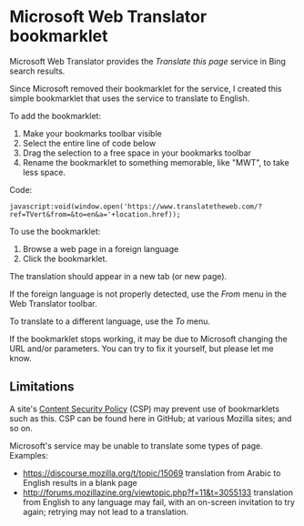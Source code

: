 # Microsoft Web Translator bookmarklet

Microsoft Web Translator provides the *Translate this page* service in Bing search results. 

Since Microsoft removed their bookmarklet for the service, I created this simple bookmarklet that uses the service to translate to English.

To add the bookmarklet:
1. Make your bookmarks toolbar visible
2. Select the entire line of code below
3. Drag the selection to a free space in your bookmarks toolbar
4. Rename the bookmarklet to something memorable, like "MWT", to take less space.

Code:

`javascript:void(window.open('https://www.translatetheweb.com/?ref=TVert&from=&to=en&a='+location.href));`

To use the bookmarklet:
1. Browse a web page in a foreign language
2. Click the bookmarklet.

The translation should appear in a new tab (or new page).

If the foreign language is not properly detected, use the *From* menu in the Web Translator toolbar. 

To translate to a different language, use the *To* menu. 

If the bookmarklet stops working, it may be due to Microsoft changing the URL and/or parameters. You can try to fix it yourself, but please let me know.

## Limitations

A site's [Content Security Policy](https://wikipedia.org/wiki/Content_Security_Policy) (CSP) may prevent use of bookmarklets such as this. CSP can be found here in GitHub; at various Mozilla sites; and so on. 

Microsoft's service may be unable to translate some types of page. Examples: 

* https://discourse.mozilla.org/t/topic/15069 translation from Arabic to English results in a blank page
* http://forums.mozillazine.org/viewtopic.php?f=11&t=3055133 translation from English to any language may fail, with an on-screen invitation to try again; retrying may not lead to a translation. 

